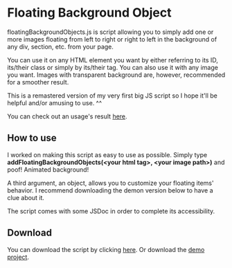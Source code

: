 # Floating Background Object

floatingBackgroundObjects.js is script allowing you to simply add one or more images floating from left to right or right to left in the background of any div, section, etc. from your page.

You can use it on any HTML element you want by either referring to its ID, its/their class or simply by its/their tag.
You can also use it with any image you want. Images with transparent background are, however, recommended for a smoother result.

This is a remastered version of my very first big JS script so I hope it'll be helpful and/or amusing to use. ^^

You can check out an usage's result [here](https://naorimsenchai.github.io/floatingBackgroundObjects/).

## How to use

I worked on making this script as easy to use as possible.
Simply type <b>addFloatingBackgroundObjects(\<your html tag\>, \<your image path\>)</b> and poof! Animated background!
  
A third argument, an object, allows you to customize your floating items' behavior.
I recommend downloading the demon version below to have a clue about it.

The script comes with some JSDoc in order to complete its accessibility.

## Download

You can download the script by clicking [here](https://raw.githubusercontent.com/NaorimSenchai/floatingBackgroundObjects/master/js/floatingBackgroundObjects.js).
Or download the [demo project](https://github.com//NaorimSenchai/floatingBackgroundObjects/archive/refs/heads/master.zip).
